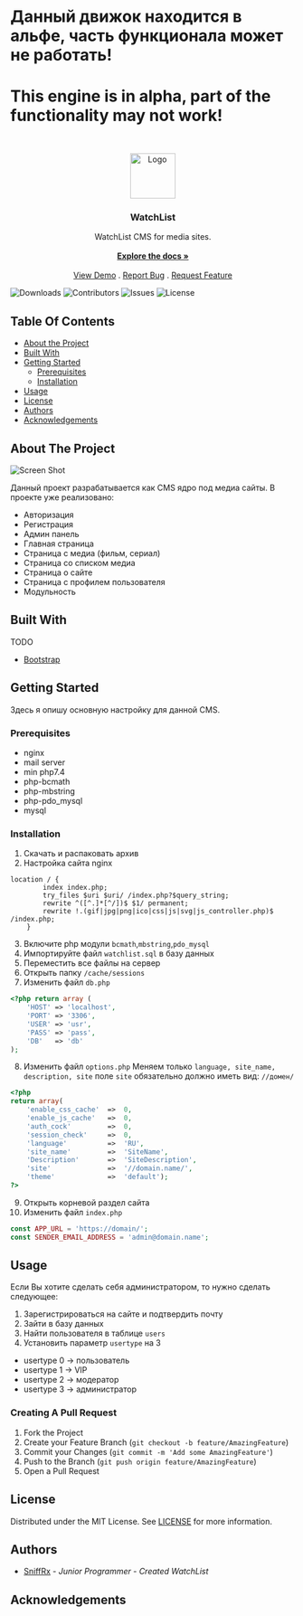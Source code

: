 <h1>Данный движок находится в альфе, часть функционала может не работать!</h1>
<h1>This engine is in alpha, part of the functionality may not work!</h1>
<br/>
<p align="center">
  <a href="https://github.com/SniffRx/WatchList">
    <img src="images/logo.png" alt="Logo" width="80" height="80">
  </a>

  <h3 align="center">WatchList</h3>

  <p align="center">
    WatchList CMS for media sites.
    <br/>
    <br/>
    <a href="https://github.com/SniffRx/WatchList"><strong>Explore the docs »</strong></a>
    <br/>
    <br/>
    <a href="https://github.com/SniffRx/WatchList">View Demo</a>
    .
    <a href="https://github.com/SniffRx/WatchList/issues">Report Bug</a>
    .
    <a href="https://github.com/SniffRx/WatchList/issues">Request Feature</a>
  </p>
</p>

![Downloads](https://img.shields.io/github/downloads/SniffRx/WatchList/total) ![Contributors](https://img.shields.io/github/contributors/SniffRx/WatchList?color=dark-green) ![Issues](https://img.shields.io/github/issues/SniffRx/WatchList) ![License](https://img.shields.io/github/license/SniffRx/WatchList) 

## Table Of Contents

* [About the Project](#about-the-project)
* [Built With](#built-with)
* [Getting Started](#getting-started)
  * [Prerequisites](#prerequisites)
  * [Installation](#installation)
* [Usage](#usage)
* [License](#license)
* [Authors](#authors)
* [Acknowledgements](#acknowledgements)

## About The Project

![Screen Shot](https://user-images.githubusercontent.com/37187657/177745377-7afd3c68-ae01-4526-a839-6d16ef642a58.png)

Данный проект разрабатывается как CMS ядро под медиа сайты.
В проекте уже реализовано:
* Авторизация
* Регистрация
* Админ панель
* Главная страница
* Страница с медиа (фильм, сериал)
* Страница со списком медиа
* Страница о сайте
* Страница с профилем пользователя
* Модульность

## Built With

TODO

* [Bootstrap]()

## Getting Started

Здесь я опишу основную настройку для данной CMS.

### Prerequisites

* nginx
* mail server
* min php7.4
* php-bcmath
* php-mbstring
* php-pdo_mysql
* mysql

### Installation

1. Скачать и распаковать архив
2. Настройка сайта nginx
```nginx
location / {
        index index.php;
        try_files $uri $uri/ /index.php?$query_string;
        rewrite ^([^.]*[^/])$ $1/ permanent;
        rewrite !.(gif|jpg|png|ico|css|js|svg|js_controller.php)$ /index.php;
    }
```
3. Включите php модули `bcmath`,`mbstring`,`pdo_mysql`
4. Импортируйте файл `watchlist.sql` в базу данных
5. Переместить все файлы на сервер
6. Открыть папку `/cache/sessions`
7. Изменить файл `db.php`
```php
<?php return array (
    'HOST' => 'localhost',
    'PORT' => '3306',
    'USER' => 'usr',
    'PASS' => 'pass',
    'DB'   => 'db'
);
```
8. Изменить файл `options.php`
Меняем только `language, site_name, description, site`
поле `site` обязательно должно иметь вид: `//домен/`
```php
<?php
return array(
    'enable_css_cache'  =>  0,
    'enable_js_cache'   =>  0,
    'auth_cock'         =>  0,
    'session_check'     =>  0,
    'language'          =>  'RU',
    'site_name'         =>  'SiteName',
    'Description'       =>  'SiteDescription',
    'site'              =>  '//domain.name/',
    'theme'             =>  'default');
?>
```
9. Открыть корневой раздел сайта
10. Изменить файл `index.php`
```php
const APP_URL = 'https://domain/';
const SENDER_EMAIL_ADDRESS = 'admin@domain.name';
```
## Usage

Если Вы хотите сделать себя администратором, то нужно сделать следующее:
1. Зарегистрироваться на сайте и подтвердить почту
2. Зайти в базу данных
3. Найти пользователя в таблице `users`
4. Установить параметр `usertype` на 3

* usertype 0 -> пользователь
* usertype 1 -> VIP
* usertype 2 -> модератор
* usertype 3 -> администратор

### Creating A Pull Request

1. Fork the Project
2. Create your Feature Branch (`git checkout -b feature/AmazingFeature`)
3. Commit your Changes (`git commit -m 'Add some AmazingFeature'`)
4. Push to the Branch (`git push origin feature/AmazingFeature`)
5. Open a Pull Request

## License

Distributed under the MIT License. See [LICENSE](https://github.com/SniffRx/WatchList/blob/main/LICENSE.md) for more information.

## Authors

* [SniffRx](https://github.com/SniffRx) - *Junior Programmer* - *Created WatchList*

## Acknowledgements
